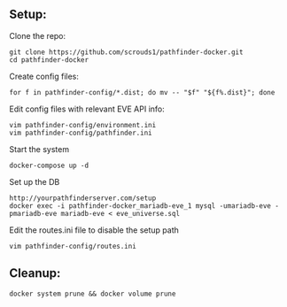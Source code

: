 ## Setup:
Clone the repo:
```
git clone https://github.com/scrouds1/pathfinder-docker.git
cd pathfinder-docker
```

Create config files:
```
for f in pathfinder-config/*.dist; do mv -- "$f" "${f%.dist}"; done
```

Edit config files with relevant EVE API info:
```
vim pathfinder-config/environment.ini
vim pathfinder-config/pathfinder.ini
```

Start the system
```
docker-compose up -d
```

Set up the DB
```
http://yourpathfinderserver.com/setup
docker exec -i pathfinder-docker_mariadb-eve_1 mysql -umariadb-eve -pmariadb-eve mariadb-eve < eve_universe.sql
```

Edit the routes.ini file to disable the setup path
```
vim pathfinder-config/routes.ini
```



## Cleanup:
```
docker system prune && docker volume prune
```
